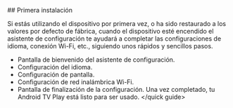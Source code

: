 ##<quick guide> Primera instalación

Si estás utilizando el dispositivo por primera vez, o ha sido restaurado a los valores por defecto de fábrica, cuando el dispositivo esté encendido el asistente de configuración te ayudará a completar las configuraciones de idioma, conexión Wi-Fi, etc., siguiendo unos rápidos y sencillos pasos.

* Pantalla de bienvenido del asistente de configuración.
* Configuración del idioma.
* Configuración de pantalla.
* Configuración de red inalámbrica Wi-Fi.
* Pantalla de finalización de la configuración. Una vez completado, tu Android TV Play está listo para ser usado.
</quick guide>


